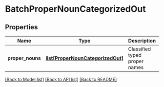 # BatchProperNounCategorizedOut

## Properties
Name | Type | Description | Notes
------------ | ------------- | ------------- | -------------
**proper_nouns** | [**list[ProperNounCategorizedOut]**](ProperNounCategorizedOut.md) | Classified typed proper names | [optional] 

[[Back to Model list]](../README.md#documentation-for-models) [[Back to API list]](../README.md#documentation-for-api-endpoints) [[Back to README]](../README.md)


